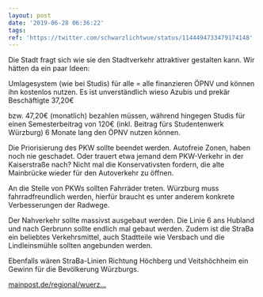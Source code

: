 ```yaml
---
layout: post
date: '2019-06-28 06:36:22'
tags: 
ref: 'https://twitter.com/schwarzlichtwue/status/1144494733479174148'
---
```

Die Stadt fragt sich wie sie den Stadtverkehr attraktiver gestalten kann. Wir hätten da ein paar Ideen:



Umlagesystem (wie bei Studis) für alle = alle finanzieren ÖPNV und können ihn kostenlos nutzen. Es ist unverständlich wieso Azubis und prekär Beschäftigte 37,20€ 

bzw. 47,20€ (monatlich) bezahlen müssen, während hingegen Studis für einen Semesterbeitrag von 120€ (inkl. Beitrag fürs Studentenwerk Würzburg) 6 Monate lang den ÖPNV nutzen können. 

Die Priorisierung des PKW sollte beendet werden. Autofreie Zonen, haben noch nie geschadet. Oder trauert etwa jemand dem PKW-Verkehr in der Kaiserstraße nach? Nicht mal die Konservativsten fordern, die alte Mainbrücke wieder für den Autoverkehr zu öffnen.

 

An die Stelle von PKWs sollten Fahrräder treten. Würzburg muss fahrradfreundlich werden, hierfür braucht es unter anderem konkrete Verbesserungen der Radwege. 

Der Nahverkehr sollte massivst ausgebaut werden. Die Linie 6 ans Hubland und nach Gerbrunn sollte endlich mal gebaut werden. Zudem ist die StraBa ein beliebtes Verkehrsmittel, auch Stadtteile wie Versbach und die Lindleinsmühle sollten angebunden werden. 

Ebenfalls wären StraBa-Linien Richtung Höchberg und Veitshöchheim ein Gewinn für die Bevölkerung Würzburgs.



[mainpost.de/regional/wuerz…](https://www.mainpost.de/regional/wuerzburg/AEnderungen-in-Wuerzburgs-OEPNV-Tarifen-geplant;art735,10263478?fbclid=IwAR056iJHgrngwKuFjZyGtgmyZoe9btB0ur4xL2180jft9se-LnLePn35j5o) 